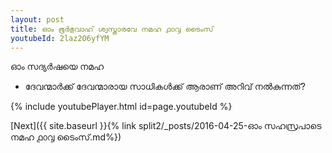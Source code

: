```yaml
---
layout: post
title: ഓം ഭൂർഭുവാഹ്‌ ശ്വസ്താരവേ നമഹ ൧൦൮ ടൈംസ്
youtubeId: 2laz2O6yfYM
---
```

 
 
 ഓം സദ്യർഷയെ നമഹ 
 
 -  ദേവന്മാർക്ക് ദേവന്മാരായ സാധികൾക്ക് ആരാണ് അറിവ് നൽകുന്നത്? 
 
  
 
  
 
 
 
 
 
 


{% include youtubePlayer.html id=page.youtubeId %}
 
[Next]({{ site.baseurl }}{% link  split2/_posts/2016-04-25-ഓം സഹസ്രപാടെ നമഹ ൧൦൮ ടൈംസ്.md%})
 
